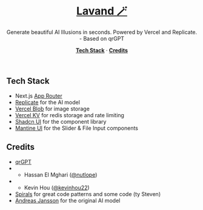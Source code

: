 <a href="https://qrGPT.io">
  <h1 align="center">Lavand 🪄</h1>
</a>

<p align="center">
  Generate beautiful AI Illusions in seconds. Powered by Vercel and Replicate. - Based on qrGPT
</p>


<p align="center">
  <a href="#tech-stack"><strong>Tech Stack</strong></a> ·
  <a href="#credits"><strong>Credits</strong></a>
</p>
<br/>

## Tech Stack

- Next.js [App Router](https://nextjs.org/docs/app)
- [Replicate](https://replicate.com/) for the AI model
- [Vercel Blob](https://vercel.com/storage/blob) for image storage
- [Vercel KV](https://vercel.com/storage/kv) for redis storage and rate limiting
- [Shadcn UI](https://ui.shadcn.com/) for the component library
- [Mantine UI](https://mantine.dev/) for the Slider & File Input components


## Credits

-  [qrGPT](https://qrgpt.io/)
-  - Hassan El Mghari ([@nutlope](https://twitter.com/nutlope))
-  - Kevin Hou ([@kevinhou22](https://twitter.com/kevinhou22))
- [Spirals](https://spirals.vercel.app/) for great code patterns and some code (ty Steven)
- [Andreas Jansson](https://github.com/andreasjansson) for the original AI model
